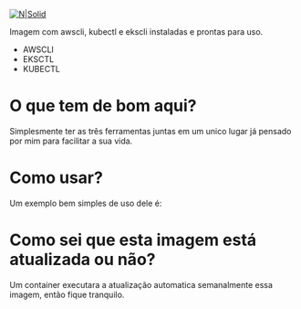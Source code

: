 [![N|Solid](https://railsadventures.files.wordpress.com/2018/12/aws_eks_logo.png)](https://aws.amazon.com/pt/eks/)

Imagem com awscli, kubectl e ekscli instaladas e prontas para uso.

  - AWSCLI
  - EKSCTL
  - KUBECTL

# O que tem de bom aqui?
Simplesmente ter as três ferramentas juntas em um unico lugar já pensado por mim para facilitar a sua vida.

# Como usar?
Um exemplo bem simples de uso dele é:

# Como sei que esta imagem está atualizada ou não?
Um container executara a atualização automatica semanalmente essa imagem, então fique tranquilo.


